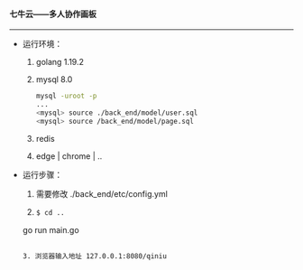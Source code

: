 #### 七牛云——多人协作画板

***

- 运行环境：

  1. golang 1.19.2

  2. mysql 8.0

     ```bash
     mysql -uroot -p
     ...
     <mysql> source ./back_end/model/user.sql
     <mysql> source /back_end/model/page.sql
     ```

  3. redis 

  4. edge | chrome | ..

- 运行步骤：

  1. 需要修改 ./back_end/etc/config.yml
  
  2. ```bash
     $ cd ..
   go run main.go
     ```
  
  3. 浏览器输入地址 127.0.0.1:8080/qiniu

